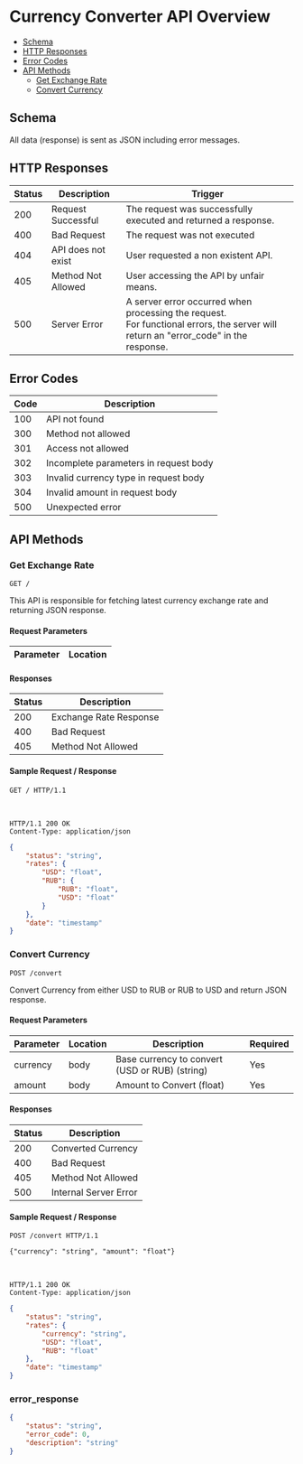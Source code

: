 # Currency Converter API Overview

- [Schema](#schema)
- [HTTP Responses](#http-responses)
- [Error Codes](#error-codes)
- [API Methods](#api-methods)
  * [Get Exchange Rate](#get-exchange-rate)
  * [Convert Currency](#convert-currency)

## Schema
All data (response) is sent as JSON including error messages.

## HTTP Responses
| Status | Description | Trigger | 
| ------ | ----------- | ----------- | 
| 200 | Request Successful | The request was successfully executed and returned a response. |
| 400 | Bad Request | The request was not executed |  
| 404 | API does not exist | User requested a non existent API. |
| 405 | Method Not Allowed | User accessing the API by unfair means. |
| 500 | Server Error | A server error occurred when processing the request. <br>For functional errors, the server will return an "error_code" in the response. |

## Error Codes
| Code | Description |
| ------ | ----------- |
| 100 | API not found |
| 300 | Method not allowed |
| 301 | Access not allowed |
| 302 | Incomplete parameters in request body |
| 303 | Invalid currency type in request body |
| 304 | Invalid amount in request body |
| 500 | Unexpected error |

## API Methods

### Get Exchange Rate

```http request
GET /
```

This API is responsible for fetching latest currency exchange rate and returning JSON response.

#### Request Parameters

| Parameter | Location |
| --------- | -------- |

#### Responses

| Status | Description |
| ------ | ----------- |
| 200 | Exchange Rate Response |
| 400 | Bad Request |
| 405 | Method Not Allowed |

#### Sample Request / Response

```http request
GET / HTTP/1.1
```

<br/>

```http request
HTTP/1.1 200 OK
Content-Type: application/json
```
```json
{
    "status": "string",
    "rates": {
        "USD": "float",
        "RUB": {
            "RUB": "float",
            "USD": "float"
        }
    },
    "date": "timestamp"
}
```

### Convert Currency

```http request
POST /convert
```

Convert Currency from either USD to RUB or RUB to USD and return JSON response.

#### Request Parameters

| Parameter | Location | Description | Required |
| --------- | -------- | -------- | -------- |
| currency | body | Base currency to convert (USD or RUB) (string)| Yes |
| amount | body | Amount to Convert (float) | Yes |

#### Responses

| Status | Description |
| ------ | ----------- |
| 200 | Converted Currency |
| 400 | Bad Request |
| 405 | Method Not Allowed |
| 500 | Internal Server Error |

#### Sample Request / Response

```http request
POST /convert HTTP/1.1
```
```http request
{"currency": "string", "amount": "float"}
```

<br/>

```http request
HTTP/1.1 200 OK
Content-Type: application/json
```
```json
{
    "status": "string",
    "rates": {
        "currency": "string",
        "USD": "float",
        "RUB": "float"
    },
    "date": "timestamp"
}
```


### error_response

```json
{
    "status": "string",
    "error_code": 0,
    "description": "string"
}
```